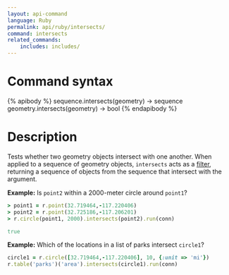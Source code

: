 ```yaml
---
layout: api-command
language: Ruby
permalink: api/ruby/intersects/
command: intersects
related_commands:
    includes: includes/
---
```

# Command syntax #

{% apibody %}
sequence.intersects(geometry) &rarr; sequence
geometry.intersects(geometry) &rarr; bool
{% endapibody %}

# Description #

Tests whether two geometry objects intersect with one another. When applied to a sequence of geometry objects, `intersects` acts as a [filter](/api/ruby/filter), returning a sequence of objects from the sequence that intersect with the argument.


__Example:__ Is `point2` within a 2000-meter circle around `point1`?

```rb
> point1 = r.point(32.719464,-117.220406)
> point2 = r.point(32.725186,-117.206201)
> r.circle(point1, 2000).intersects(point2).run(conn)

true
```

__Example:__ Which of the locations in a list of parks intersect `circle1`?

```rb
circle1 = r.circle([32.719464,-117.220406], 10, {:unit => 'mi'})
r.table('parks')('area').intersects(circle1).run(conn)
```
